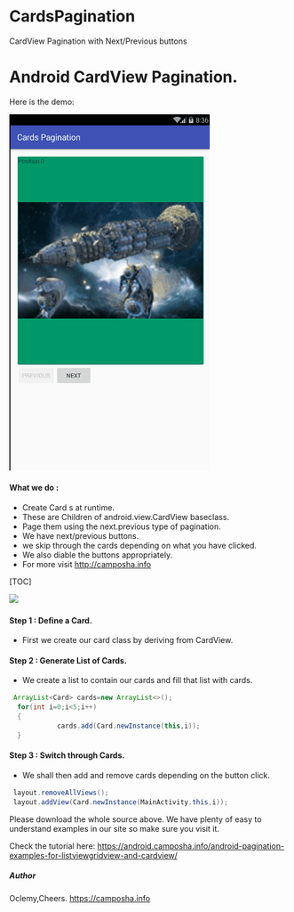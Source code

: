 # CardsPagination
CardView Pagination with Next/Previous buttons

# Android CardView Pagination.

Here is the demo:

![CardView Pagination](CardsPagination.gif)


#### What we do :
- Create Card s at runtime.
- These are Children of android.view.CardView baseclass.
- Page them using the next.previous type of pagination.
- We have next/previous buttons.
- we skip through the cards depending on what you have clicked.
- We also diable the buttons appropriately.
- For more visit http://camposha.info

[TOC]


![](http://)
#### Step 1 : Define a Card.
- First we create our card class by deriving from CardView.

#### Step 2 : Generate List of Cards.
- We create a list to contain our cards and fill that list with cards.

```java
 ArrayList<Card> cards=new ArrayList<>();
  for(int i=0;i<5;i++)
  {
            cards.add(Card.newInstance(this,i));
  }

```
#### Step 3 : Switch through Cards.
- We shall then add and remove cards depending on the button click.
```java
 layout.removeAllViews();
 layout.addView(Card.newInstance(MainActivity.this,i));
```

Please download the whole source above.
We have plenty of easy to understand examples in our site so make sure you visit it.


Check the tutorial here: https://android.camposha.info/android-pagination-examples-for-listviewgridview-and-cardview/

##### Author
Oclemy,Cheers.
https://camposha.info
